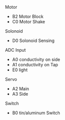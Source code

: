 Motor
- B2 Motor Block
- C0 Motor Shake

Solonoid
- D0 Solonoid Sensing

ADC Input
- A0 conductivity on side
- A1 conductivity on Tap
- E0 light

Servo
- A2 Main
- A3 Side

Switch
- B0 tin/aluminum Switch
